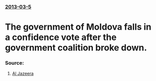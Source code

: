 ### [2013-03-5](/news/2013/03/5/index.md)

# The government of Moldova falls in a confidence vote after the government coalition broke down. 




### Source:

1. [Al Jazeera](http://www.aljazeera.com/news/europe/2013/03/201335161737970263.html)
